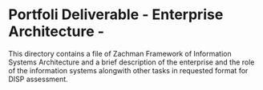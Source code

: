 # Portfoli Deliverable - Enterprise Architecture -

This directory contains a file of Zachman Framework of Information Systems Architecture and a brief description of the enterprise and the role of the information systems alongwith other tasks in requested format for DISP assessment. 
